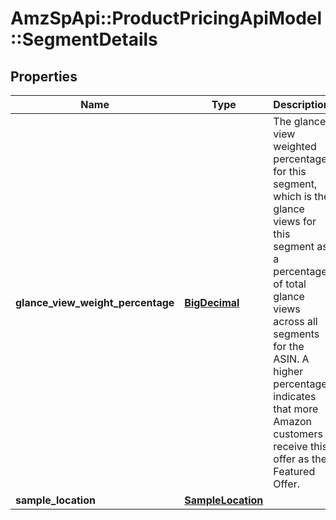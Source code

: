 # AmzSpApi::ProductPricingApiModel::SegmentDetails

## Properties
Name | Type | Description | Notes
------------ | ------------- | ------------- | -------------
**glance_view_weight_percentage** | [**BigDecimal**](BigDecimal.md) | The glance view weighted percentage for this segment, which is the glance views for this segment as a percentage of total glance views across all segments for the ASIN. A higher percentage indicates that more Amazon customers receive this offer as the Featured Offer. | [optional] 
**sample_location** | [**SampleLocation**](SampleLocation.md) |  | [optional] 

